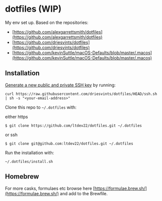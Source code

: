 # dotfiles (WIP)
My env set up. Based on the repositories:
- [https://github.com/alexgarrettsmith/dotfiles](https://github.com/alexgarrettsmith/dotfiles)
- [https://github.com/driesvints/dotfiles](https://github.com/driesvints/dotfiles)
- [https://github.com/kevinSuttle/macOS-Defaults/blob/master/.macos](https://github.com/kevinSuttle/macOS-Defaults/blob/master/.macos)


## Installation

[Generate a new public and private SSH key](https://docs.github.com/en/authentication/connecting-to-github-with-ssh/generating-a-new-ssh-key-and-adding-it-to-the-ssh-agent) by running:
```
curl https://raw.githubusercontent.com/driesvints/dotfiles/HEAD/ssh.sh | sh -s "<your-email-address>"
```

Clone this repo to `~/.dotfiles` with:

either https
```
$ git clone https://github.com/ltdev22/dotfiles.git ~/.dotfiles
```

or ssh
```
$ git clone git@github.com:ltdev22/dotfiles.git ~/.dotfiles
```

Run the installation with:

```
~/.dotfiles/install.sh
```

## Homebrew

For more casks, formulaes etc browse here [https://formulae.brew.sh/](https://formulae.brew.sh/) and add to the Brewfile.